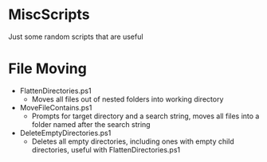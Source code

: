 # MiscScripts
Just some random scripts that are useful

# File Moving
* FlattenDirectories.ps1
    * Moves all files out of nested folders into working directory
* MoveFileContains.ps1
    * Prompts for target directory and a search string, moves all files into a folder named after the search string 
* DeleteEmptyDirectories.ps1
    * Deletes all empty directories, including ones with empty child directories, useful with FlattenDirectories.ps1